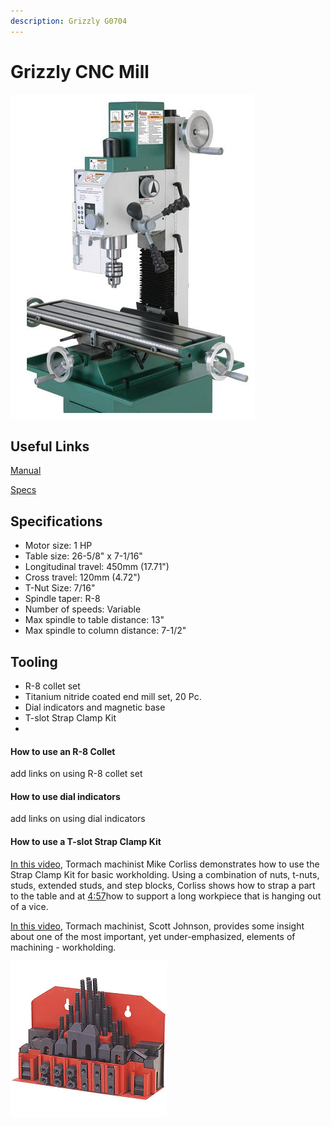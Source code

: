 ```yaml
---
description: Grizzly G0704
---
```


# Grizzly CNC Mill

![](../.gitbook/assets/image%20%28117%29.png)

## Useful Links

[Manual](https://drive.google.com/file/d/1ugijrJbTJ6xL7cI6AJdM4XCdyn13UwDp/view?usp=sharing)

[Specs](https://drive.google.com/file/d/1OgEu6Z53OMu2ozl_onwDVhtvIWdLNl2x/view?usp=sharing)

## Specifications

* Motor size: 1 HP
* Table size: 26-5/8" x 7-1/16"
* Longitudinal travel: 450mm \(17.71"\)
* Cross travel: 120mm \(4.72"\)
* T-Nut Size: 7/16"
* Spindle taper: R-8
* Number of speeds: Variable
* Max spindle to table distance: 13"
* Max spindle to column distance: 7-1/2"

## Tooling

* R-8 collet set
* Titanium nitride coated end mill set, 20 Pc.
* Dial indicators and magnetic base
* T-slot Strap Clamp Kit
* 
#### How to use an R-8 Collet

add links on using R-8 collet set

#### How to use dial indicators

add links on using dial indicators

#### How to use a T-slot Strap Clamp Kit 

[In this video](https://www.youtube.com/watch?v=cS_KkHOe8dc), Tormach machinist Mike Corliss demonstrates how to use the Strap Clamp Kit for basic workholding. Using a combination of nuts, t-nuts, studs, extended studs, and step blocks, Corliss shows how to strap a part to the table and at [4:57](https://www.youtube.com/watch?v=cS_KkHOe8dc&t=297s)​ how to support a long workpiece that is hanging out of a vice.  
  
[In this video](https://www.youtube.com/watch?v=lCJyCT_Tqo8), Tormach machinist, Scott Johnson, provides some insight about one of the most important, yet under-emphasized, elements of machining - workholding.

![](../.gitbook/assets/image%20%28132%29.png)





